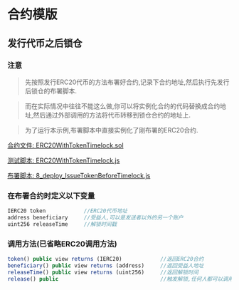 # 合约模版

## 发行代币之后锁仓
### 注意
> 先按照发行ERC20代币的方法布署好合约,记录下合约地址,然后执行先发行后锁仓的布署脚本.

> 而在实际情况中往往不能这么做,你可以将实例化合约的代码替换成合约地址,然后通过外部调用的方法将代币转移到锁仓合约的地址上.

> 为了运行本示例,布署脚本中直接实例化了刚布署的ERC20合约.

[合约文件: ERC20WithTokenTimelock.sol](https://github.com/TxCodeGroup/ContractTemplate/blob/master/contracts/ERC20/ERC20WithTokenTimelock.sol)

[测试脚本: ERC20WithTokenTimelock.js](https://github.com/TxCodeGroup/ContractTemplate/blob/master/test/ERC20/ERC20WithTokenTimelock.js)

[布署脚本: 8_deploy_IssueTokenBeforeTimelock.js](https://github.com/TxCodeGroup/ContractTemplate/blob/master/migrations/8_deploy_IssueTokenBeforeTimelock.js)

### 在布署合约时定义以下变量
```javascript
IERC20 token            //ERC20代币地址
address beneficiary     //受益人,可以是发送者以外的另一个账户
uint256 releaseTime     //解锁时间戳
```
### 调用方法(已省略ERC20调用方法)
```javascript
token() public view returns (IERC20)            //返回ERC20合约
beneficiary() public view returns (address)     //返回受益人地址
releaseTime() public view returns (uint256)     //返回解锁时间
release() public                                //触发解锁,任何人都可以调用,但是只能释放给受益人
```
